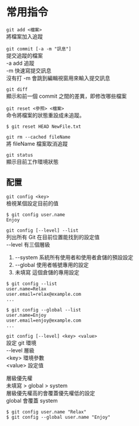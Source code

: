 # 常用指令

`git add <檔案>`  
將檔案加入追蹤

`git commit [-a -m "訊息"]`  
提交追蹤的檔案  
-a add 追蹤  
-m 快速寫提交訊息  
沒有打 -m 會跳到編輯視窗用來輸入提交訊息

`git diff`  
顯示和前一個 commit 之間的差異，即修改哪些檔案

`git reset <參照> <檔案>`   
命令將檔案的狀態重設成未追蹤。

```text
$ git reset HEAD NewFile.txt
```

`git rm --cached fileName`  
將 fileName 檔案取消追蹤

`git status`  
顯示目前工作環境狀態



## 配置

`git config <key>`  
檢視某個設定目前的值

```text
$ git config user.name
Enjoy
```

`git config [--level] --list`  
列出所有 Git 在目前位置能找到的設定值  
--level 有三個層級

1. --system  系統所有使用者和使用者倉儲的預設設定
2. --global 使用者帳號專用的設定
3. 未填寫 這個倉儲的專用設定

```text
$ git config --list
user.name=Relax
user.email=relax@example.com
...

$ git config --global --list
user.name=Enjoy
user.email=enjoy@example.com
...
```

`git config [--level] <key> <value>`  
設定 git 環境  
--level 層級  
&lt;key&gt; 環境參數  
&lt;value&gt; 設定值

層級優先權  
未填寫 &gt; global &gt; system  
層級優先權高的會覆蓋優先權低的設定  
global 會覆蓋 system

```text
$ git config user.name "Relax"
$ git config --global user.name "Enjoy"
```

